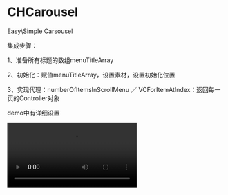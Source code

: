 # CHCarousel
Easy\Simple Carsousel

集成步骤：

1、准备所有标题的数组menuTitleArray

2、初始化：赋值menuTitleArray，设置素材，设置初始化位置

3、实现代理：numberOfItemsInScrollMenu ／ VCForItemAtIndex：返回每一页的Controller对象

demo中有详细设置

 ![](https://github.com/kldxcr/CHCarousel/CHCarouselShow.mov)
